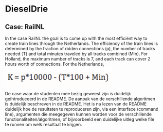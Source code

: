 # DieselDrie

## Case: RailNL

In the case RailNL the goal is to come up with the most efficiënt way to create train lines through the Netherlands. The efficiency of the train lines is determined by the fraction of ridden connections (p), the number of tracks needed (T) and total minutes traveled by all tracks combined (Min). For Holland, the maximum number of tracks is 7, and each track can cover 2 hours worth of connections. For the Netherlands, ![K = p * 10.000 - (T * 100 + Min)](https://github.com/stanspaulussen/DieselDrie/blob/main/docs/formula.png)

De case waar de studenten mee bezig geweest zijn is duidelijk geïntroduceerd in de README.
De aanpak van de verschillende algoritmen is duidelijk beschreven in de README.
Het is na lezen van de README duidelijk hoe de resultaten te reproduceren zijn, via een interface (command line), argumenten die meegegeven kunnen worden voor de verschillende functionaliteiten/algoritmen, of bijvoorbeeld een duidelijke uitleg welke file te runnen om welk resultaat te krijgen.